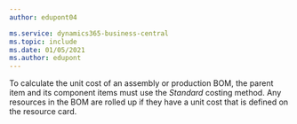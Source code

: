 ```yaml
---
author: edupont04

ms.service: dynamics365-business-central
ms.topic: include
ms.date: 01/05/2021
ms.author: edupont
---
```

To calculate the unit cost of an assembly or production BOM, the parent item and its component items must use the *Standard* costing method. Any resources in the BOM are rolled up if they have a unit cost that is defined on the resource card.
